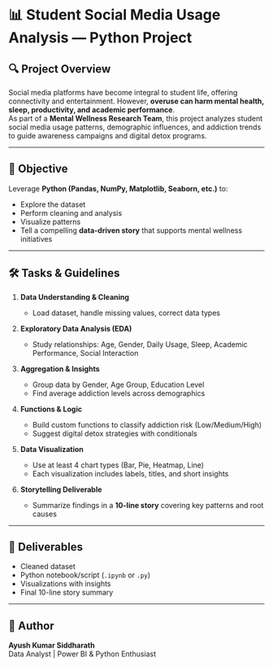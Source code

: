 # 📊 Student Social Media Usage Analysis — Python Project

## 🔍 Project Overview
Social media platforms have become integral to student life, offering connectivity and entertainment. However, **overuse can harm mental health, sleep, productivity, and academic performance**.  
As part of a **Mental Wellness Research Team**, this project analyzes student social media usage patterns, demographic influences, and addiction trends to guide awareness campaigns and digital detox programs.

---

## 🎯 Objective
Leverage **Python (Pandas, NumPy, Matplotlib, Seaborn, etc.)** to:
- Explore the dataset
- Perform cleaning and analysis
- Visualize patterns
- Tell a compelling **data-driven story** that supports mental wellness initiatives

---

## 🛠️ Tasks & Guidelines
1. **Data Understanding & Cleaning**  
   - Load dataset, handle missing values, correct data types  

2. **Exploratory Data Analysis (EDA)**  
   - Study relationships: Age, Gender, Daily Usage, Sleep, Academic Performance, Social Interaction  

3. **Aggregation & Insights**  
   - Group data by Gender, Age Group, Education Level  
   - Find average addiction levels across demographics  

4. **Functions & Logic**  
   - Build custom functions to classify addiction risk (Low/Medium/High)  
   - Suggest digital detox strategies with conditionals  

5. **Data Visualization**  
   - Use at least 4 chart types (Bar, Pie, Heatmap, Line)  
   - Each visualization includes labels, titles, and short insights  

6. **Storytelling Deliverable**  
   - Summarize findings in a **10-line story** covering key patterns and root causes  

---

## 🚀 Deliverables
- Cleaned dataset  
- Python notebook/script (`.ipynb` or `.py`)  
- Visualizations with insights  
- Final 10-line story summary  

---

## 👤 Author
**Ayush Kumar Siddharath**  
Data Analyst | Power BI & Python Enthusiast
